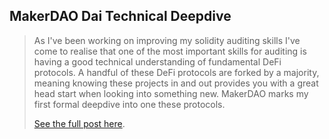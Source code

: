 ## MakerDAO Dai Technical Deepdive

> As I've been working on improving my solidity auditing skills I've come to realise that one of the most important skills for auditing is having a good technical understanding of fundamental DeFi protocols.
> A handful of these DeFi protocols are forked by a majority, meaning knowing these projects in and out provides you with a great head start when looking into something new. 
> MakerDAO marks my first formal deepdive into one these protocols.  
>
> [See the full post here](./MakerDAO.html).